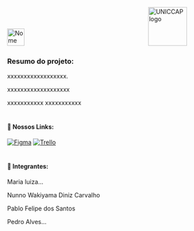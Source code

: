 

<div align="left"> 
  <img src="https://cdn.discordapp.com/attachments/1362418593458946292/1362431221598126354/image.png?ex=68025e73&is=68010cf3&hm=9c015825487bacaafa5e7a012c74e2beaa6fccca07c1f499a9230f8ee03c0fd6&" height="40" alt="Nome do Projeto"  />
  <img width="280" />
  <img src="https://cdn.discordapp.com/attachments/1362418593458946292/1362430009884807218/13922805-cdef-7e74-4d8c-e450b9e162f0.png?ex=68025d53&is=68010bd3&hm=eadac8c9883fa75145bdeab22097d878a1566afa312dc96c31c207db6a6bbeb9&" height="90" alt="UNICCAP logo"  />
</div>

<h3 align="left">Resumo do projeto:</h3>
<p>xxxxxxxxxxxxxxxxxx.</p>
<p>xxxxxxxxxxxxxxxxxxx</p>
xxxxxxxxxxx
xxxxxxxxxxx

#

<h4 align="left">🔗 Nossos Links:</h4>
  <p align="left">
    <a href="https://www.figma.com/design/DNK3Ejy9Nl4oP6jBZP73Wz/Untitled?node-id=0-1&t=i4fZURRrA3fpa9fn-1"><img src="https://img.shields.io/badge/figma-%23F24E1E.svg?style=for-the-badge&logo=figma&logoColor=white" alt="Figma" /></a>
    <a href="https://trello.com/b/3Qem3tDw/projeto-engenharia-de-software"><img src="https://img.shields.io/badge/Trello-%23026AA7.svg?style=for-the-badge&logo=Trello&logoColor=white" alt="Trello" /></a>
  </p>

#

<h4 align="left">👥 Integrantes:</h4>
<p>Maria luiza...</p>
<p>Nunno Wakiyama Diniz Carvalho</p>
<p>Pablo Felipe dos Santos</p>
<p>Pedro Alves...</p>

#
